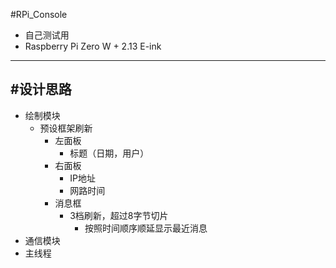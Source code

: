 #RPi_Console
   - 自己测试用
   - Raspberry Pi Zero W + 2.13 E-ink
   ---


#设计思路
---
   - 绘制模块
     - 预设框架刷新    
       - 左面板
         - 标题（日期，用户）
       - 右面板
         - IP地址
         - 网路时间
        - 消息框
          - 3档刷新，超过8字节切片
            - 按照时间顺序顺延显示最近消息
   - 通信模块
   - 主线程
    
 
